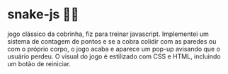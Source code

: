 # snake-js 🐍🍎
jogo clássico da cobrinha, fiz para treinar javascript. Implementei um sistema de contagem de pontos e se a cobra colidir com as paredes ou com o próprio corpo, o jogo acaba e aparece um pop-up avisando que o usuário perdeu. O visual do jogo é estilizado com CSS e HTML, incluindo um botão de reiniciar.
